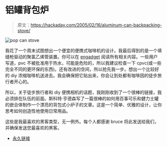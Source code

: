 # 铝罐背包炉

> 原文：<https://hackaday.com/2005/02/16/aluminum-can-backpacking-stove/>

![pop can stove](img/95f9ca8bb8729330db19f6da229e7f5a.png)

我花了一个周末试图想出一个便宜的便携式咖啡机的设计。我最后得到的是一个填缝枪驱动的聚氯乙烯管装置。你可以在 [engadget](http://www.engadget.com/) 阅读所有相关内容。一些用户写道，pvc 不被批准用于热水，可能是危险的，所以我建议检查一下 cpvc(或一些完全不同的更环保的东西)。还有改进的空间，所以抢先我一步。想出一个比较好的 diy 浓缩咖啡机送进去。我会确保把它贴出来，你会让到处都有咖啡因的徒步旅行者开心的。

所以，关于徒步旅行者和 diy 便携相机的话题，我刚刚收到了一个很棒的链接，我必须排在队伍的前面。斯科特·亨德森写了一篇很棒的如何用百事可乐和健力士罐的嵌合体制作一个漂亮的背包式小炉子的文章。这是一个简单、优雅的设计，让你思考如何创造性地使用日常用品。

这些是我最喜欢的黑客类型，无一例外。每个人都感谢 bruce 将此发送给我们，并确保发送您最喜欢的黑客。

*   [永久链接](http://www.pcthiker.com/pages/gear/pepsiGstoveinstruct.shtml)